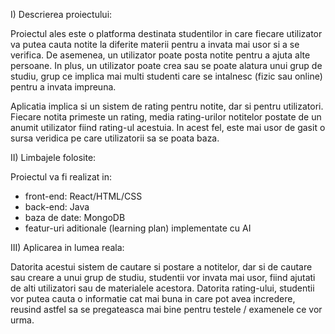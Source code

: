 I) Descrierea proiectului:

Proiectul ales este o platforma destinata studentilor in care fiecare utilizator va putea cauta notite la diferite materii pentru a invata mai usor si a se verifica. De asemenea, un utilizator poate posta notite pentru a ajuta alte persoane. In plus, un utilizator poate crea sau se poate alatura unui grup de studiu, grup ce implica mai multi studenti care se intalnesc (fizic sau online) pentru a invata impreuna.

Aplicatia implica si un sistem de rating pentru notite, dar si pentru utilizatori. Fiecare notita primeste un rating, media rating-urilor notitelor postate de un anumit utilizator fiind rating-ul acestuia. In acest fel, este mai usor de gasit o sursa veridica pe care utilizatorii sa se poata baza.


II) Limbajele folosite:

Proiectul va fi realizat in:
- front-end: React/HTML/CSS
- back-end: Java
- baza de date: MongoDB
- featur-uri aditionale (learning plan) implementate cu AI


III) Aplicarea in lumea reala:

Datorita acestui sistem de cautare si postare a notitelor, dar si de cautare sau creare a unui grup de studiu, studentii vor invata mai usor, fiind ajutati de alti utilizatori sau de materialele acestora. Datorita rating-ului, studentii vor putea cauta o informatie cat mai buna in care pot avea incredere, reusind astfel sa se pregateasca mai bine pentru testele / examenele ce vor urma.
